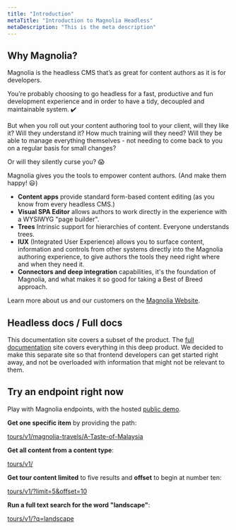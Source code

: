 ```yaml
---
title: "Introduction"
metaTitle: "Introduction to Magnolia Headless"
metaDescription: "This is the meta description"
---
```


## Why Magnolia? 

Magnolia is the headless CMS that’s as great for content authors as it is for developers.

You’re probably choosing to go headless for a fast, productive and fun development experience and in order to have a tidy, decoupled and maintainable system.  ✔️

But when you roll out your content authoring tool to your client, will they like it? Will they understand it? How much training will they need? Will they be able to manage everything themselves - not needing to come back to you on a regular basis for small changes?

Or will they silently curse you? 😱

Magnolia gives you the tools to empower content authors. (And make them happy! 😃)

*   __Content apps__ provide standard form-based content editing (as you know from every headless CMS.)
*   __Visual SPA Editor__ allows authors to work directly in the experience with a WYSIWYG "page builder".
*   __Trees__ Intrinsic support for hierarchies of content. Everyone understands trees.
*   __IUX__ (Integrated User Experience) allows you to surface content, information and controls from other systems directly into the Magnolia authoring experience, to give authors the tools they need right where and when they need it.
*   __Connectors and deep integration__ capabilities, it's the foundation of Magnolia, and what makes it so good for taking a Best of Breed approach.

Learn more about us and our customers on the [Magnolia Website](https://magnolia-cms.com).

## Headless docs / Full docs

This documentation site covers a subset of the product. The [full documentation](https://documentation.magnolia-cms.com) site covers everything in this deep product.
We decided to make this separate site so that frontend developers can get started right away, and not be overloaded with information that might not be relevant to them.

## Try an endpoint right now

Play with Magnolia endpoints, with the hosted [public demo](https://demopublic.magnolia-cms.com/). 

__Get one specific item__ by providing the path:

[tours/v1/magnolia-travels/A-Taste-of-Malaysia](https://demopublic.magnolia-cms.com/.rest/delivery/tours/v1/magnolia-travels/A-Taste-of-Malaysia)

__Get all content from a content type__:

[tours/v1/](https://demopublic.magnolia-cms.com/.rest/delivery/tours/v1)

__Get tour content limited__ to five results and  __offset__ to begin at number ten:

[tours/v1/?limit=5&offset=10](https://demopublic.magnolia-cms.com/.rest/delivery/tours/v1/?limit=5&offset=10)

__Run a full text search for the word "landscape"__:

[tours/v1/?q=landscape](https://demopublic.magnolia-cms.com/.rest/delivery/tours/v1/?q=landscape)



